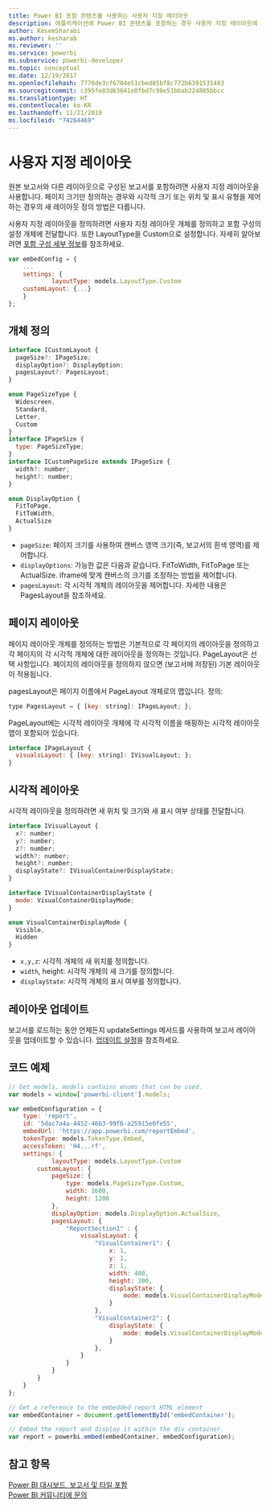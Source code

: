 ```yaml
---
title: Power BI 포함 콘텐츠를 사용하는 사용자 지정 레이아웃
description: 애플리케이션에 Power BI 콘텐츠를 포함하는 경우 사용자 지정 레이아웃에 대해 알아봅니다.
author: KesemSharabi
ms.author: kesharab
ms.reviewer: ''
ms.service: powerbi
ms.subservice: powerbi-developer
ms.topic: conceptual
ms.date: 12/19/2017
ms.openlocfilehash: 7776de3cf6704e51cbed85bf8c772b6391531403
ms.sourcegitcommit: c395fe83d63641e0fbd7c98e51bbab224805bbcc
ms.translationtype: HT
ms.contentlocale: ko-KR
ms.lasthandoff: 11/21/2019
ms.locfileid: "74264469"
---
```

# <a name="custom-layouts"></a>사용자 지정 레이아웃

원본 보고서와 다른 레이아웃으로 구성된 보고서를 포함하려면 사용자 지정 레이아웃을 사용합니다. 페이지 크기만 정의하는 경우와 시각적 크기 또는 위치 및 표시 유형을 제어하는 경우의 새 레이아웃 정의 방법은 다릅니다.

사용자 지정 레이아웃을 정의하려면 사용자 지정 레이아웃 개체를 정의하고 포함 구성의 설정 개체에 전달합니다. 또한 LayoutType을 Custom으로 설정합니다. 자세히 알아보려면 [포함 구성 세부 정보](https://github.com/Microsoft/PowerBI-JavaScript/wiki/Embed-Configuration-Details)를 참조하세요.

```javascript
var embedConfig = {
    ...
    settings: {
            layoutType: models.LayoutType.Custom
    customLayout: {...}
    }
};
```

## <a name="object-definition"></a>개체 정의

```javascript
interface ICustomLayout {
  pageSize?: IPageSize;
  displayOption?: DisplayOption;
  pagesLayout?: PagesLayout;
}

enum PageSizeType {
  Widescreen,
  Standard,
  Letter,
  Custom
}
interface IPageSize {
  type: PageSizeType;
}
interface ICustomPageSize extends IPageSize {
  width?: number;
  height?: number;
}

enum DisplayOption {
  FitToPage,
  FitToWidth,
  ActualSize
}
```

- `pageSize`: 페이지 크기를 사용하여 캔버스 영역 크기(즉, 보고서의 흰색 영역)를 제어합니다.
- `displayOptions`: 가능한 값은 다음과 같습니다. FitToWidth, FitToPage 또는 ActualSize. iframe에 맞게 캔버스의 크기를 조정하는 방법을 제어합니다.
- `pagesLayout`: 각 시각적 개체의 레이아웃을 제어합니다. 자세한 내용은 PagesLayout을 참조하세요.

## <a name="pages-layout"></a>페이지 레이아웃

페이지 레이아웃 개체를 정의하는 방법은 기본적으로 각 페이지의 레이아웃을 정의하고 각 페이지의 각 시각적 개체에 대한 레이아웃을 정의하는 것입니다.
PageLayout은 선택 사항입니다. 페이지의 레이아웃을 정의하지 않으면 (보고서에 저장된) 기본 레이아웃이 적용됩니다.

pagesLayout은 페이지 이름에서 PageLayout 개체로의 맵입니다. 정의:

```javascript
type PagesLayout = { [key: string]: IPageLayout; };
```

PageLayout에는 시각적 레이아웃 개체에 각 시각적 이름을 매핑하는 시각적 레이아웃 맵이 포함되어 있습니다.

```javascript
interface IPageLayout {
  visualsLayout: { [key: string]: IVisualLayout; };
}
```

## <a name="visual-layout"></a>시각적 레이아웃

시각적 레이아웃을 정의하려면 새 위치 및 크기와 새 표시 여부 상태를 전달합니다.

```javascript
interface IVisualLayout {
  x?: number;
  y?: number;
  z?: number;
  width?: number;
  height?: number;
  displayState?: IVisualContainerDisplayState;
}

interface IVisualContainerDisplayState {
  mode: VisualContainerDisplayMode;
}

enum VisualContainerDisplayMode {
  Visible,
  Hidden
}
```

- `x,y,z`: 시각적 개체의 새 위치를 정의합니다.
- `width`, height: 시각적 개체의 새 크기를 정의합니다.
- `displayState`: 시각적 개체의 표시 여부를 정의합니다.

## <a name="update-layout"></a>레이아웃 업데이트

보고서를 로드하는 동안 언제든지 updateSettings 메서드를 사용하여 보고서 레이아웃을 업데이트할 수 있습니다. [업데이트 설정](https://github.com/Microsoft/PowerBI-JavaScript/wiki/Update-Settings)을 참조하세요.

## <a name="code-example"></a>코드 예제

```javascript
// Get models. models contains enums that can be used.
var models = window['powerbi-client'].models;

var embedConfiguration = {
    type: 'report',
    id: '5dac7a4a-4452-46b3-99f6-a25915e0fe55',
    embedUrl: 'https://app.powerbi.com/reportEmbed',
    tokenType: models.TokenType.Embed,
    accessToken: 'H4...rf',
    settings: {
            layoutType: models.LayoutType.Custom
        customLayout: {
            pageSize: {
                type: models.PageSizeType.Custom,
                width: 1600,
                height: 1200
            },
            displayOption: models.DisplayOption.ActualSize,
            pagesLayout: {
                "ReportSection1" : {
                    visualsLayout: {
                        "VisualContainer1": {
                            x: 1,
                            y: 1,
                            z: 1,
                            width: 400,
                            height: 300,
                            displayState: {
                                mode: models.VisualContainerDisplayMode.Visible
                            }
                        },
                        "VisualContainer2": {
                            displayState: {
                                mode: models.VisualContainerDisplayMode.Hidden
                            }
                        },
                    }
                }
            }
        }
    }
};

// Get a reference to the embedded report HTML element
var embedContainer = document.getElementById('embedContainer');

// Embed the report and display it within the div container.
var report = powerbi.embed(embedContainer, embedConfiguration);
```

## <a name="see-also"></a>참고 항목

[Power BI 대시보드, 보고서 및 타일 포함](embedding-content.md)   
[Power BI 커뮤니티에 문의](https://community.powerbi.com/)